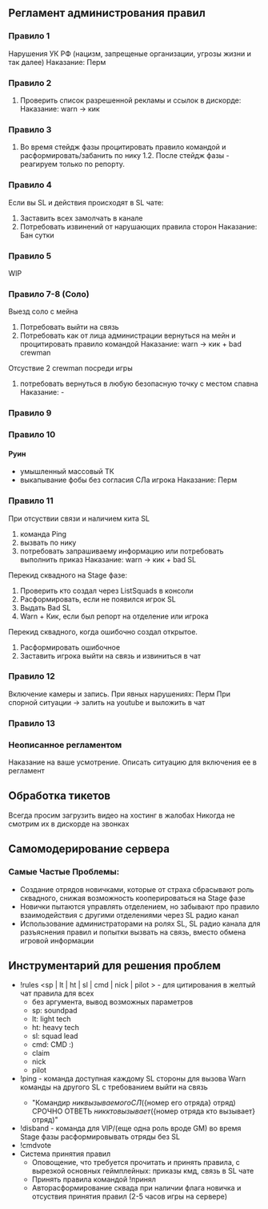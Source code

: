 ## Регламент администрования правил

### Правило 1 
Нарушения УК РФ (нацизм, запрещеные организации, угрозы жизни и так далее)
Наказание: Перм

### Правило 2
1. Проверить список разрешенной рекламы и ссылок в дискорде:
Наказание: warn -> кик

### Правило 3
1. Во время стейдж фазы процитировать правило командой и расформировать/забанить по нику
1.2. После стейдж фазы - реагируем только по репорту.

### Правило 4
Если вы SL и действия происходят в SL чате:
1. Заставить всех замолчать в канале
2. Потребовать извинений от нарушающих правила сторон
Наказание: Бан сутки

### Правило 5
WIP

### Правило 7-8 (Соло)
Выезд соло с мейна 
1. Потребовать выйти на связь
2. Потребовать как от лица администрации вернуться на мейн и процитировать правило командой
Наказание: warn -> кик + bad crewman

Отсуствие 2 crewman посреди игры
1. потребовать вернуться в любую безопасную точку с местом спавна
Наказание: -

### Правило 9

### Правило 10

#### Руин
- умышленный массовый ТК
- выкапывание фобы без согласия СЛа игрока
Наказание: Перм


### Правило 11
При отсуствии связи и наличием кита SL
1. команда Ping
2. вызвать по нику
3. потребовать запрашиваему информацию или потребовать выполнить приказ
Наказание: warn -> кик + bad SL

Перекид сквадного на Stage фазе: 
1. Проверить кто создал через ListSquads в консоли
2. Расформировать, если не появился игрок SL
3. Выдать Bad SL
4. Warn + Кик, если был репорт на отделение или игрока

Перекид сквадного, когда ошибочно создал открытое.
1. Расформировать ошибочное
2. Заставить игрока выйти на связь и извиниться в чат 

### Правило 12
Включение камеры и запись.
При явных нарушениях: Перм
При спорной ситуации -> залить на youtube и выложить в чат

### Правило 13

### Неописанное регламентом
Наказание на ваше усмотрение. 
Описать ситуацию для включения ее в регламент

## Обработка тикетов
Всегда просим загрузить видео на хостинг в жалобах
Никогда не смотрим их в дискорде на звонках


## Самомодерирование сервера

### Самые Частые Проблемы:
- Создание отрядов новичками, которые от страха сбрасывают роль сквадного, снижая возможность кооперироваться на Stage фазе  
- Новички пытаются управлять отделением, но забывают про правило взаимодействия с другими отделениями через SL радио канал
- Использование администраторами на ролях SL, SL радио канала для разъяснения правил и попытки вызвать на связь, вместо обмена игровой информации

## Инструментарий для решения проблем
- !rules <sp | lt | ht | sl | cmd | nick | pilot > - для цитирования в желтый чат правила для всех
    - без аргумента, вывод возможных параметров
    - sp: soundpad
    - lt: light tech
    - ht: heavy tech
    - sl: squad lead
    - cmd: CMD :)
    - claim
    - nick 
    - pilot
- !ping <SL Number> - команда доступная каждому SL стороны для вызова Warn команды на другого SL с требованием выйти на связь
    - "Командир ${ник вызываемого СЛ}(${номер его отряда} отряд) СРОЧНО ОТВЕТЬ ${ник кто вызывает}(${номер отряда кто вызывает} отряд)"
- !disband <SL Number> - команда для VIP/(еще одна роль вроде GM) во время Stage фазы расформировывать отряды без SL
- !cmdvote <SL Number>
- Система принятия правил
    - Оповощение, что требуется прочитать и принять правила, с вырезкой основных геймплейных: приказы кмд, связь в SL чате
    - Принять правила командой !принял
    - Авторасформирование сквада при наличии флага новичка и отсуствия принятия правил (2-5 часов игры на серверe)


